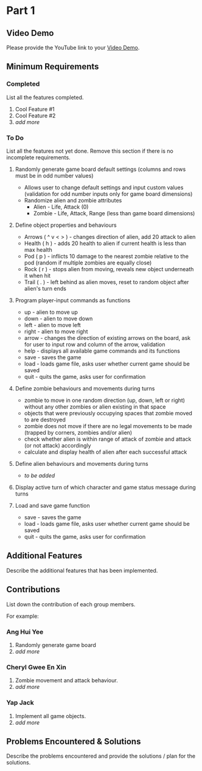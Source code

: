 # Part 1

## Video Demo

Please provide the YouTube link to your [Video Demo](https://youtube.com).

## Minimum Requirements

### Completed

List all the features completed.

1. Cool Feature #1
2. Cool Feature #2
3. *add more*

### To Do

List all the features not yet done. Remove this section if there is no incomplete requirements.

1. Randomly generate game board default settings (columns and rows must be in odd number values)
    * Allows user to change default settings and input custom values (validation for odd number inputs only for game board dimensions)
    * Randomize alien and zombie attributes
         * Alien  - Life, Attack (0)
         * Zombie - Life, Attack, Range (less than game board dimensions)

2. Define object properties and behaviours
    *  Arrows ( ^ v < > ) - changes direction of alien, add 20 attack to alien
    *  Health ( h )       - adds 20 health to alien if current health is less than max health
    *  Pod ( p )          - inflicts 10 damage to the nearest zombie relative to the pod (random if multiple zombies are equally close)
    *  Rock ( r )         - stops alien from moving, reveals new object underneath it when hit
    *  Trail ( . )        - left behind as alien moves, reset to random object after alien's turn ends

3. Program player-input commands as functions 
    * up    - alien to move up
    * down  - alien to move down
    * left  - alien to move left
    * right - alien to move right
    * arrow - changes the direction of existing arrows on the board, ask for user to input row and column of the arrow, validation
    * help  - displays all available game commands and its functions
    * save  - saves the game
    * load  - loads game file, asks user whether current game should be saved
    * quit  - quits the game, asks user for confirmation

4. Define zombie behaviours and movements during turns
    * zombie to move in one random direction (up, down, left or right) without any other zombies or alien existing in that space
    * objects that were previously occupying spaces that zombie moved to are destroyed
    * zombie does not move if there are no legal movements to be made (trapped by corners, zombies and/or alien)
    * check whether alien is within range of attack of zombie and attack (or not attack) accordingly
    * calculate and display health of alien after each successful attack

5. Define alien behaviours and movements during turns
    * _to be added_

6. Display active turn of which character and game status message during turns

6. Load and save game function
    * save  - saves the game
    * load  - loads game file, asks user whether current game should be saved
    * quit  - quits the game, asks user for confirmation

## Additional Features

Describe the additional features that has been implemented.

## Contributions

List down the contribution of each group members.

For example:

### Ang Hui Yee

1. Randomly generate game board
2. *add more*

### Cheryl Gwee En Xin

1. Zombie movement and attack behaviour.
2. *add more*

### Yap Jack

1. Implement all game objects.
2. *add more*

## Problems Encountered & Solutions

Describe the problems encountered and provide the solutions / plan for the solutions.
